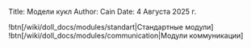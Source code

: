 Title: Модели кукл
Author: Cain
Date: 4 Августа 2025 г.

!btn[/wiki/doll_docs/modules/standart|Стандартные модули]
!btn[/wiki/doll_docs/modules/communication|Модули коммуникации]